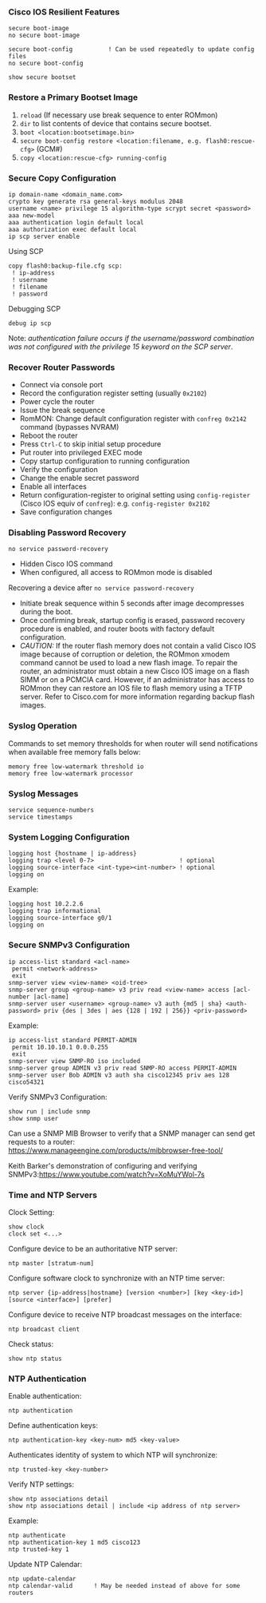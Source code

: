 ### Cisco IOS Resilient Features

```
secure boot-image
no secure boot-image

secure boot-config          ! Can be used repeatedly to update config files
no secure boot-config

show secure bootset
```

### Restore a Primary Bootset Image

1. `reload` (If necessary use break sequence to enter ROMmon)
2. `dir` to list contents of device that contains secure bootset.
3. `boot <location:bootsetimage.bin>`
4. `secure boot-config restore <location:filename, e.g. flash0:rescue-cfg>` (GCM#)
5. `copy <location:rescue-cfg> running-config`

### Secure Copy Configuration

```
ip domain-name <domain_name.com>
crypto key generate rsa general-keys modulus 2048
username <name> privilege 15 algorithm-type scrypt secret <password>
aaa new-model
aaa authentication login default local
aaa authorization exec default local
ip scp server enable
```

Using SCP

```
copy flash0:backup-file.cfg scp:
 ! ip-address
 ! username
 ! filename
 ! password
```

Debugging SCP

```
debug ip scp
```

Note: *authentication failure occurs if the username/password combination was not configured with the privilege 15 keyword on the SCP server*.

### Recover Router Passwords

- Connect via console port
- Record the configuration register setting (usually `0x2102`)
- Power cycle the router
- Issue the break sequence
- RomMON: Change default configuration register with `confreg 0x2142` command (bypasses NVRAM)
- Reboot the router
- Press `Ctrl-C` to skip initial setup procedure
- Put router into privileged EXEC mode
- Copy startup configuration to running configuration
- Verify the configuration
- Change the enable secret password
- Enable all interfaces
- Return configuration-register to original setting using `config-register` (Cisco IOS equiv of `confreg`): e.g. `config-register 0x2102`
- Save configuration changes

### Disabling Password Recovery

```
no service password-recovery
```

- Hidden Cisco IOS command
- When configured, all access to ROMmon mode is disabled

Recovering a device after `no service password-recovery`

- Initiate break sequence within 5 seconds after image decompresses during the boot.
- Once confirming break, startup config is erased, password recovery procedure is enabled, and router boots with factory default configuration.
- *CAUTION:* If the router flash memory does not contain a valid Cisco IOS image because of corruption or deletion, the ROMmon xmodem command cannot be used to load a new flash image. To repair the router, an administrator must obtain a new Cisco IOS image on a flash SIMM or on a PCMCIA card. However, if an administrator has access to ROMmon they can restore an IOS file to flash memory using a TFTP server. Refer to Cisco.com for more information regarding backup flash images.

### Syslog Operation

Commands to set memory thresholds for when router will send notifications when available free memory falls below:

```
memory free low-watermark threshold io
memory free low-watermark processor
```

### Syslog Messages

```
service sequence-numbers
service timestamps
```

### System Logging Configuration

```
logging host {hostname | ip-address}
logging trap <level 0-7>                        ! optional
logging source-interface <int-type><int-number> ! optional
logging on
```

Example:

```
logging host 10.2.2.6
logging trap informational
logging source-interface g0/1
logging on
```

### Secure SNMPv3 Configuration

```
ip access-list standard <acl-name>
 permit <network-address>
 exit
snmp-server view <view-name> <oid-tree>
snmp-server group <group-name> v3 priv read <view-name> access [acl-number |acl-name]
snmp-server user <username> <group-name> v3 auth {md5 | sha} <auth-password> priv {des | 3des | aes {128 | 192 | 256}} <priv-password>
```

Example:

```
ip access-list standard PERMIT-ADMIN
 permit 10.10.10.1 0.0.0.255
 exit
snmp-server view SNMP-RO iso included
snmp-server group ADMIN v3 priv read SNMP-RO access PERMIT-ADMIN
snmp-server user Bob ADMIN v3 auth sha cisco12345 priv aes 128 cisco54321
```

Verify SNMPv3 Configuration:

```
show run | include snmp
show snmp user

```

Can use a SNMP MIB Browser to verify that a SNMP manager can send get requests to a router:
https://www.manageengine.com/products/mibbrowser-free-tool/

Keith Barker's demonstration of configuring and verifying SNMPv3:https://www.youtube.com/watch?v=XoMuYWol-7s

### Time and NTP Servers

Clock Setting:

```
show clock
clock set <...>
```

Configure device to be an authoritative NTP server:

```
ntp master [stratum-num]
```

Configure software clock to synchronize with an NTP time server:

```
ntp server {ip-address|hostname} [version <number>] [key <key-id>] [source <interface>] [prefer]
```

Configure device to receive NTP broadcast messages on the interface:

```
ntp broadcast client
```

Check status:

```
show ntp status
```

### NTP Authentication

Enable authentication:

```
ntp authentication
```

Define authentication keys:

```
ntp authentication-key <key-num> md5 <key-value>
```

Authenticates identity of system to which NTP will synchronize:

```
ntp trusted-key <key-number>
```

Verify NTP settings:

```
show ntp associations detail
show ntp associations detail | include <ip address of ntp server>
```

Example:

```
ntp authenticate
ntp authentication-key 1 md5 cisco123
ntp trusted-key 1
```

Update NTP Calendar:

```
ntp update-calendar
ntp calendar-valid      ! May be needed instead of above for some routers
```
